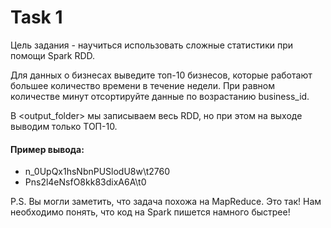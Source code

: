 # Task 1
Цель задания - научиться использовать сложные статистики при помощи Spark RDD.

Для данных о бизнесах выведите топ-10 бизнесов, которые работают большее количество времени в течение недели. При равном количестве минут отсортируйте данные по возрастанию business_id.

В <output_folder> мы записываем весь RDD, но при этом на выходе выводим только ТОП-10.

#### Пример вывода:
- n_0UpQx1hsNbnPUSlodU8w\t2760
- Pns2l4eNsfO8kk83dixA6A\t0
  

P.S. Вы могли заметить, что задача похожа на MapReduce. Это так! Нам необходимо понять, что код на Spark пишется намного быстрее!

